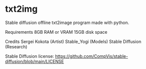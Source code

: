 # txt2img
Stable diffusion offline txt2image program made with python.

Requirements
8GB RAM or VRAM
15GB disk space

Credits
Sergei Kokota (Artist)
Stable_Yogi (Models)
Stable Diffusion (Research)

Stable Diffusion license:
https://github.com/CompVis/stable-diffusion/blob/main/LICENSE
